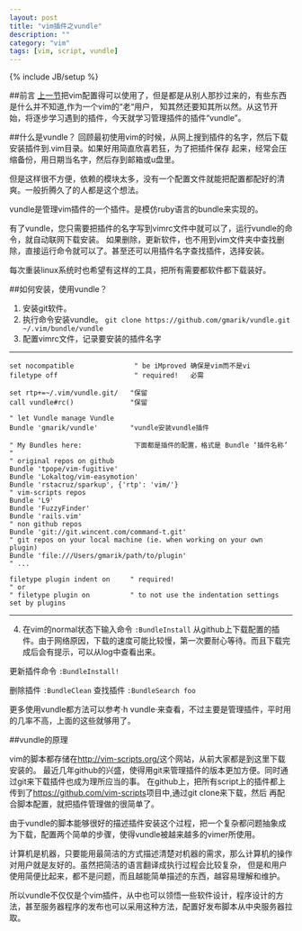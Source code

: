 ```yaml
---
layout: post
title: "vim插件之vundle"
description: ""
category: "vim"
tags: [vim, script, vundle]
---
```

{% include JB/setup %}

##前言
[上一节][1]把vim配置得可以使用了，但是都是从别人那抄过来的，有些东西是什么并不知道,作为一个vim的“老“用户，
知其然还要知其所以然。从这节开始，将逐步学习遇到的插件，今天就学习管理插件的插件“vundle”。

##什么是vundle？
回顾最初使用vim的时候，从网上搜到插件的名字，然后下载安装插件到.vim目录。如果好用简直欣喜若狂，为了把插件保存
起来，经常会压缩备份，用日期当名字，然后存到邮箱或u盘里。

但是这样很不方便，依赖的模块太多，没有一个配置文件就能把配置都配好的清爽。一般折腾久了的人都是这个想法。

vundle是管理vim插件的一个插件。是模仿ruby语言的bundle来实现的。

有了vundle，您只需要把插件的名字写到vimrc文件中就可以了，运行vundle的命令，就自动联网下载安装。
如果删除，更新软件，也不用到vim文件夹中查找删除，直接运行命令就可以了。甚至还可以用插件名字查找插件，选择安装。

每次重装linux系统时也希望有这样的工具，把所有需要都软件都下载装好。

##如何安装，使用vundle？
1. 安装git软件。
2. 执行命令安装vundle。
    `git clone https://github.com/gmarik/vundle.git ~/.vim/bundle/vundle`
3. 配置vimrc文件，记录要安装的插件名字

---

	set nocompatible               " be iMproved 确保是vim而不是vi
	filetype off                   " required!   必需
	
	set rtp+=~/.vim/vundle.git/   "保留
	call vundle#rc()              "保留
	
	" let Vundle manage Vundle
	Bundle 'gmarik/vundle'        "vundle安装vundle插件
	
	" My Bundles here:             下面都是插件的配置，格式是 Bundle ‘插件名称’
	"
	" original repos on github
	Bundle 'tpope/vim-fugitive'
	Bundle 'Lokaltog/vim-easymotion'
	Bundle 'rstacruz/sparkup', {'rtp': 'vim/'}
	" vim-scripts repos
	Bundle 'L9'
	Bundle 'FuzzyFinder'
	Bundle 'rails.vim'
	" non github repos
	Bundle 'git://git.wincent.com/command-t.git'
	" git repos on your local machine (ie. when working on your own plugin)
	Bundle 'file:///Users/gmarik/path/to/plugin'
	" ...
	
	filetype plugin indent on     " required!
	" or 
	" filetype plugin on          " to not use the indentation settings set by plugins

---


4. 在vim的normal状态下输入命令
    `:BundleInstall`
从github上下载配置的插件。由于网络原因，下载的速度可能比较慢，第一次要耐心等待。而且下载完成后会有提示，可以从log中查看出来。

更新插件命令
    `:BundleInstall!`

删除插件
    `:BundleClean`
查找插件
   `:BundleSearch foo`

更多使用vundle都方法可以参考·h vundle·来查看，不过主要是管理插件，平时用的几率不高，上面的这些就够用了。

##vundle的原理

vim的脚本都存储在<http://vim-scripts.org/>这个网站，从前大家都是到这里下载安装的。
最近几年github的兴盛，使得用git来管理插件的版本更加方便。同时通过git来下载插件也成为理所应当的事。
在github上，把所有script上的插件都上传到了<https://github.com/vim-scripts>项目中,通过git clone来下载，然后
再配合脚本配置，就把插件管理做的很简单了。

由于vundle的脚本能够很好的描述插件安装这个过程，把一个复杂都问题抽象成为下载，配置两个简单的步骤，使得vundle被越来越多的vimer所使用。

计算机是机器，只要能用最简洁的方式描述清楚对机器的需求，那么计算机的操作对用户就是友好的。虽然把简洁的语言翻译成执行过程会比较复杂，
但是和用户使用简便比起来，都不是问题，而且越能简单描述的东西，越容易理解和维护。

所以vundle不仅仅是个vim插件，从中也可以领悟一些软件设计，程序设计的方法，甚至服务器程序的发布也可以采用这种方法，配置好发布脚本从中央服务器拉取。

[1]:http://www.yunpengzhang.com/blog/2013/11/10/vim_config_tips/

